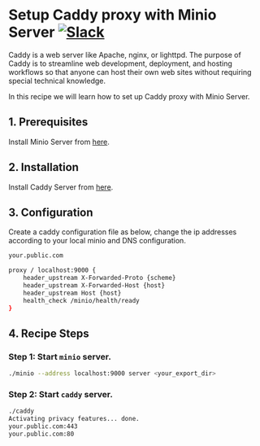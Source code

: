 # Setup Caddy proxy with Minio Server  [![Slack](https://slack.minio.io/slack?type=svg)](https://slack.minio.io)

Caddy is a web server like Apache, nginx, or lighttpd. The purpose of Caddy is to streamline  web development, deployment, and hosting workflows so that anyone can host their own web sites without requiring special technical knowledge.

In this recipe we will learn how to set up Caddy proxy with Minio Server.

## 1. Prerequisites

Install Minio Server from [here](http://docs.minio.io/docs/minio-quickstart-guide).

## 2. Installation

Install Caddy Server from [here](https://caddyserver.com/download).

## 3. Configuration

Create a caddy configuration file as below, change the ip addresses according to your local minio and DNS configuration.

```sh
your.public.com

proxy / localhost:9000 {
    header_upstream X-Forwarded-Proto {scheme}
    header_upstream X-Forwarded-Host {host}
    header_upstream Host {host}
    health_check /minio/health/ready
}
```

## 4. Recipe Steps

### Step 1: Start `minio` server.


```sh
./minio --address localhost:9000 server <your_export_dir>
```

### Step 2: Start `caddy` server.

```sh
./caddy
Activating privacy features... done.
your.public.com:443
your.public.com:80
```
